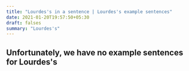 ```yaml
---
title: "Lourdes's in a sentence | Lourdes's example sentences"
date: 2021-01-20T19:57:50+05:30
draft: falses
summary: "Lourdes's"
---
```

## Unfortunately, we have no example sentences for Lourdes's                 
